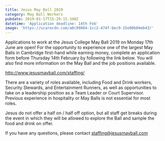 ```yaml
---
title: Jesus May Ball 2019
category: May Ball Workers
pubdate: 2019-01-17T15:29:15.340Z
datetime: 'Application deadline: 14th Feb'
image: 'https://ucarecdn.com/a0c99884-1cc2-474f-bec9-15e00b04eb43/'
---
```

Applications to work at the Jesus College May Ball 2019 on Monday 17th June are open! For the opportunity to experience one of the largest May Balls in Cambridge first-hand while earning money, complete an application form before Thursday 14th February by following the link below. You will also find more information on the May Ball and the job positions available.

http://www.jesusmayball.com/staffing/

There are a variety of roles available, including Food and Drink workers, Security Stewards, and Entertainment Runners, as well as opportunities to take on a leadership position as a Team Leader or Court Supervisor. Previous experience in hospitality or May Balls is not essential for most roles.

Jesus do not offer a half on / half off option, but all staff get breaks during the event in which they will be allowed to explore the Ball and sample the food and drink on offer.

If you have any questions, please contact staffing@jesusmayball.com
